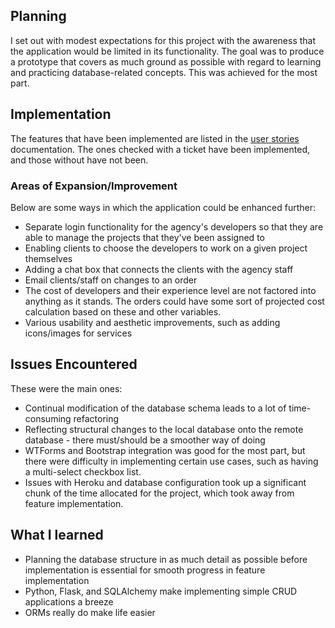 ## Planning

I set out with modest expectations for this project with the awareness that the application would be limited in its functionality. The goal was to produce a prototype that covers as much ground as possible with regard to learning and practicing database-related concepts. This was achieved for the most part.

## Implementation

The features that have been implemented are listed in the [user stories](https://github.com/Nurou/devServices/blob/master/documentation/user-stories.md) documentation. The ones checked with a ticket have been implemented, and those without have not been.

### Areas of Expansion/Improvement

Below are some ways in which the application could be enhanced further:

- Separate login functionality for the agency's developers so that they are able to manage the projects that they've been assigned to
- Enabling clients to choose the developers to work on a given project themselves
- Adding a chat box that connects the clients with the agency staff
- Email clients/staff on changes to an order
- The cost of developers and their experience level are not factored into anything as it stands. The orders could have some sort of projected cost calculation based on these and other variables.
- Various usability and aesthetic improvements, such as adding icons/images for services

## Issues Encountered

These were the main ones:

- Continual modification of the database schema leads to a lot of time-consuming refactoring
- Reflecting structural changes to the local database onto the remote database - there must/should be a smoother way of doing
- WTForms and Bootstrap integration was good for the most part, but there were difficulty in implementing certain use cases, such as having a multi-select checkbox list.
- Issues with Heroku and database configuration took up a significant chunk of the time allocated for the project, which took away from feature implementation.

## What I learned

- Planning the database structure in as much detail as possible before implementation is essential for smooth progress in feature implementation
- Python, Flask, and SQLAlchemy make implementing simple CRUD applications a breeze
- ORMs really do make life easier

